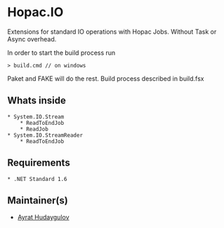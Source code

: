 # Hopac.IO

Extensions for standard IO operations with Hopac Jobs.
Without Task<T> or Async<T> overhead.

In order to start the build process run

    > build.cmd // on windows

Paket and FAKE will do the rest. 
Build process described in build.fsx

## Whats inside
    * System.IO.Stream
        * ReadToEndJob
        * ReadJob
    * System.IO.StreamReader
        * ReadToEndJob

## Requirements

    * .NET Standard 1.6

## Maintainer(s)

- [Ayrat Hudaygulov][ayratMail]

[ayratMail]: mailto:szer.penguin@gmail.com "Ayrat Hudaygulov email"